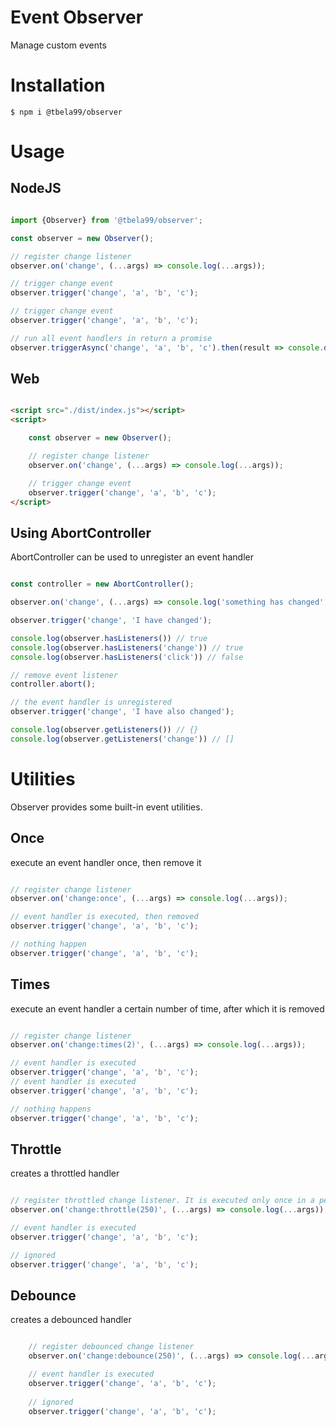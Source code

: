 # Event Observer

Manage custom events

# Installation

```shell
$ npm i @tbela99/observer
```

# Usage

## NodeJS

```Javascript

import {Observer} from '@tbela99/observer';

const observer = new Observer();

// register change listener
observer.on('change', (...args) => console.log(...args));

// trigger change event
observer.trigger('change', 'a', 'b', 'c');

// trigger change event
observer.trigger('change', 'a', 'b', 'c');

// run all event handlers in return a promise
observer.triggerAsync('change', 'a', 'b', 'c').then(result => console.debug(result));

```

## Web

```html

<script src="./dist/index.js"></script>
<script>

    const observer = new Observer();

    // register change listener
    observer.on('change', (...args) => console.log(...args));

    // trigger change event
    observer.trigger('change', 'a', 'b', 'c');
</script>
```

## Using AbortController

AbortController can be used to unregister an event handler

```javascript

const controller = new AbortController();

observer.on('change', (...args) => console.log('something has changed', ...args), controller.signal);

observer.trigger('change', 'I have changed');

console.log(observer.hasListeners()) // true
console.log(observer.hasListeners('change')) // true
console.log(observer.hasListeners('click')) // false

// remove event listener
controller.abort();

// the event handler is unregistered
observer.trigger('change', 'I have also changed');

console.log(observer.getListeners()) // {}
console.log(observer.getListeners('change')) // []
```

# Utilities

Observer provides some built-in event utilities.

## Once

execute an event handler once, then remove it

```javascript

// register change listener
observer.on('change:once', (...args) => console.log(...args));

// event handler is executed, then removed
observer.trigger('change', 'a', 'b', 'c');

// nothing happen
observer.trigger('change', 'a', 'b', 'c');

```

## Times

execute an event handler a certain number of time, after which it is removed

```javascript

// register change listener
observer.on('change:times(2)', (...args) => console.log(...args));

// event handler is executed
observer.trigger('change', 'a', 'b', 'c');
// event handler is executed
observer.trigger('change', 'a', 'b', 'c');

// nothing happens
observer.trigger('change', 'a', 'b', 'c');
```

## Throttle

creates a throttled handler

```javascript

// register throttled change listener. It is executed only once in a period of 250ms
observer.on('change:throttle(250)', (...args) => console.log(...args));

// event handler is executed
observer.trigger('change', 'a', 'b', 'c');

// ignored
observer.trigger('change', 'a', 'b', 'c');
```
## Debounce

creates a debounced handler

```javascript

    // register debounced change listener
    observer.on('change:debounce(250)', (...args) => console.log(...args));

    // event handler is executed
    observer.trigger('change', 'a', 'b', 'c');
    
    // ignored
    observer.trigger('change', 'a', 'b', 'c');
```
